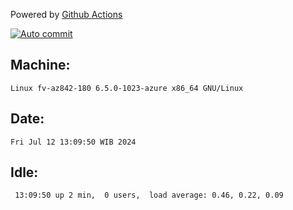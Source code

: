 Powered by [Github Actions](https://github.com/features/actions)

[![Auto commit](https://github.com/hiage/workstation/workflows/Auto%20commit/badge.svg)](https://github.com/hiage/workstation/actions?query=workflow%3A%22Auto+commit%22)

## Machine:
```
Linux fv-az842-180 6.5.0-1023-azure x86_64 GNU/Linux
```
## Date:
```
Fri Jul 12 13:09:50 WIB 2024
```
## Idle:
```
 13:09:50 up 2 min,  0 users,  load average: 0.46, 0.22, 0.09
```

